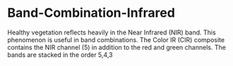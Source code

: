 # Band-Combination-Infrared
Healthy vegetation reflects heavily in the Near Infrared (NIR) band. This phenomenon is useful in band combinations. The Color IR (CIR) composite contains the NIR channel (5) in addition to the red and green channels. The bands are stacked in the order 5,4,3
